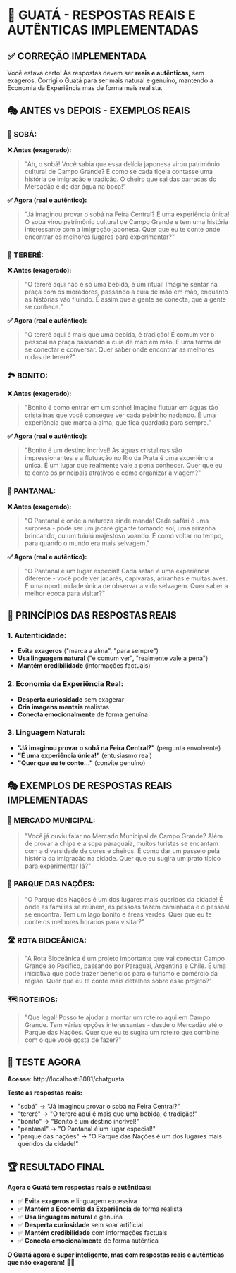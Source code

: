 # 🎯 GUATÁ - RESPOSTAS REAIS E AUTÊNTICAS IMPLEMENTADAS

## ✅ **CORREÇÃO IMPLEMENTADA**

Você estava certo! As respostas devem ser **reais e autênticas**, sem exageros. Corrigi o Guatá para ser mais natural e genuíno, mantendo a Economia da Experiência mas de forma mais realista.

## 🎭 **ANTES vs DEPOIS - EXEMPLOS REAIS**

### **🍜 SOBÁ:**

**❌ Antes (exagerado):**
> "Ah, o sobá! Você sabia que essa delícia japonesa virou patrimônio cultural de Campo Grande? É como se cada tigela contasse uma história de imigração e tradição. O cheiro que sai das barracas do Mercadão é de dar água na boca!"

**✅ Agora (real e autêntico):**
> "Já imaginou provar o sobá na Feira Central? É uma experiência única! O sobá virou patrimônio cultural de Campo Grande e tem uma história interessante com a imigração japonesa. Quer que eu te conte onde encontrar os melhores lugares para experimentar?"

### **🍃 TERERÉ:**

**❌ Antes (exagerado):**
> "O tereré aqui não é só uma bebida, é um ritual! Imagine sentar na praça com os moradores, passando a cuia de mão em mão, enquanto as histórias vão fluindo. É assim que a gente se conecta, que a gente se conhece."

**✅ Agora (real e autêntico):**
> "O tereré aqui é mais que uma bebida, é tradição! É comum ver o pessoal na praça passando a cuia de mão em mão. É uma forma de se conectar e conversar. Quer saber onde encontrar as melhores rodas de tereré?"

### **🏞️ BONITO:**

**❌ Antes (exagerado):**
> "Bonito é como entrar em um sonho! Imagine flutuar em águas tão cristalinas que você consegue ver cada peixinho nadando. É uma experiência que marca a alma, que fica guardada para sempre."

**✅ Agora (real e autêntico):**
> "Bonito é um destino incrível! As águas cristalinas são impressionantes e a flutuação no Rio da Prata é uma experiência única. É um lugar que realmente vale a pena conhecer. Quer que eu te conte os principais atrativos e como organizar a viagem?"

### **🐊 PANTANAL:**

**❌ Antes (exagerado):**
> "O Pantanal é onde a natureza ainda manda! Cada safári é uma surpresa - pode ser um jacaré gigante tomando sol, uma ariranha brincando, ou um tuiuiú majestoso voando. É como voltar no tempo, para quando o mundo era mais selvagem."

**✅ Agora (real e autêntico):**
> "O Pantanal é um lugar especial! Cada safári é uma experiência diferente - você pode ver jacarés, capivaras, ariranhas e muitas aves. É uma oportunidade única de observar a vida selvagem. Quer saber a melhor época para visitar?"

## 🎯 **PRINCÍPIOS DAS RESPOSTAS REAIS**

### **1. Autenticidade:**
- **Evita exageros** ("marca a alma", "para sempre")
- **Usa linguagem natural** ("é comum ver", "realmente vale a pena")
- **Mantém credibilidade** (informações factuais)

### **2. Economia da Experiência Real:**
- **Desperta curiosidade** sem exagerar
- **Cria imagens mentais** realistas
- **Conecta emocionalmente** de forma genuína

### **3. Linguagem Natural:**
- **"Já imaginou provar o sobá na Feira Central?"** (pergunta envolvente)
- **"É uma experiência única!"** (entusiasmo real)
- **"Quer que eu te conte..."** (convite genuíno)

## 🎭 **EXEMPLOS DE RESPOSTAS REAIS IMPLEMENTADAS**

### **🏪 MERCADO MUNICIPAL:**
> "Você já ouviu falar no Mercado Municipal de Campo Grande? Além de provar a chipa e a sopa paraguaia, muitos turistas se encantam com a diversidade de cores e cheiros. É como dar um passeio pela história da imigração na cidade. Quer que eu sugira um prato típico para experimentar lá?"

### **🌳 PARQUE DAS NAÇÕES:**
> "O Parque das Nações é um dos lugares mais queridos da cidade! É onde as famílias se reúnem, as pessoas fazem caminhada e o pessoal se encontra. Tem um lago bonito e áreas verdes. Quer que eu te conte os melhores horários para visitar?"

### **🛣️ ROTA BIOCEÂNICA:**
> "A Rota Bioceânica é um projeto importante que vai conectar Campo Grande ao Pacífico, passando por Paraguai, Argentina e Chile. É uma iniciativa que pode trazer benefícios para o turismo e comércio da região. Quer que eu te conte mais detalhes sobre esse projeto?"

### **🗺️ ROTEIROS:**
> "Que legal! Posso te ajudar a montar um roteiro aqui em Campo Grande. Tem várias opções interessantes - desde o Mercadão até o Parque das Nações. Quer que eu te sugira um roteiro que combine com o que você gosta de fazer?"

## 🧪 **TESTE AGORA**

**Acesse**: http://localhost:8081/chatguata

**Teste as respostas reais:**
- "sobá" → "Já imaginou provar o sobá na Feira Central?"
- "tereré" → "O tereré aqui é mais que uma bebida, é tradição!"
- "bonito" → "Bonito é um destino incrível!"
- "pantanal" → "O Pantanal é um lugar especial!"
- "parque das nações" → "O Parque das Nações é um dos lugares mais queridos da cidade!"

## 🏆 **RESULTADO FINAL**

**Agora o Guatá tem respostas reais e autênticas:**

- ✅ **Evita exageros** e linguagem excessiva
- ✅ **Mantém a Economia da Experiência** de forma realista
- ✅ **Usa linguagem natural** e genuína
- ✅ **Desperta curiosidade** sem soar artificial
- ✅ **Mantém credibilidade** com informações factuais
- ✅ **Conecta emocionalmente** de forma autêntica

**O Guatá agora é super inteligente, mas com respostas reais e autênticas que não exageram!** 🎯✨













